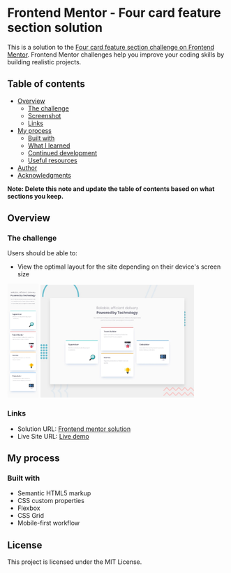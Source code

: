 # Frontend Mentor - Four card feature section solution

This is a solution to the [Four card feature section challenge on Frontend Mentor](https://www.frontendmentor.io/challenges/four-card-feature-section-weK1eFYK). Frontend Mentor challenges help you improve your coding skills by building realistic projects.

## Table of contents

- [Overview](#overview)
  - [The challenge](#the-challenge)
  - [Screenshot](#screenshot)
  - [Links](#links)
- [My process](#my-process)
  - [Built with](#built-with)
  - [What I learned](#what-i-learned)
  - [Continued development](#continued-development)
  - [Useful resources](#useful-resources)
- [Author](#author)
- [Acknowledgments](#acknowledgments)

**Note: Delete this note and update the table of contents based on what sections you keep.**

## Overview

### The challenge

Users should be able to:

- View the optimal layout for the site depending on their device's screen size

<div float="left">
  <img src="./design/mobile-design.jpg" width="14.2%" />
  <img src="./design/desktop-preview.jpg" width="70%" />
</div>

### Links

- Solution URL: [Frontend mentor solution](https://www.frontendmentor.io/solutions/four-card-feature-challenge-lGFEVtz_Kg)
- Live Site URL: [Live demo](https://four-card-features-challenge-rbxc.vercel.app/)

## My process

### Built with

- Semantic HTML5 markup
- CSS custom properties
- Flexbox
- CSS Grid
- Mobile-first workflow

## License

This project is licensed under the MIT License.
